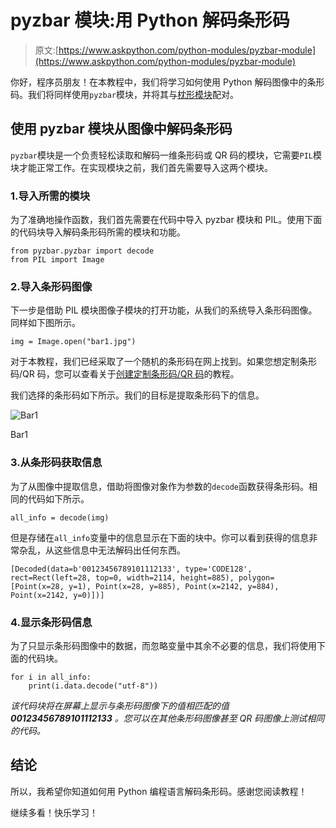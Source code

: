 # pyzbar 模块:用 Python 解码条形码

> 原文:[https://www.askpython.com/python-modules/pyzbar-module](https://www.askpython.com/python-modules/pyzbar-module)

你好，程序员朋友！在本教程中，我们将学习如何使用 Python 解码图像中的条形码。我们将同样使用`pyzbar`模块，并将其与[枕形模块](https://www.askpython.com/python-modules/pillow-module)配对。

## 使用 pyzbar 模块从图像中解码条形码

`pyzbar`模块是一个负责轻松读取和解码一维条形码或 QR 码的模块，它需要`PIL`模块才能正常工作。在实现模块之前，我们首先需要导入这两个模块。

### 1.导入所需的模块

为了准确地操作函数，我们首先需要在代码中导入 pyzbar 模块和 PIL。使用下面的代码块导入解码条形码所需的模块和功能。

```
from pyzbar.pyzbar import decode
from PIL import Image

```

### 2.导入条形码图像

下一步是借助 PIL 模块图像子模块的打开功能，从我们的系统导入条形码图像。同样如下图所示。

```
img = Image.open("bar1.jpg")

```

对于本教程，我们已经采取了一个随机的条形码在网上找到。如果您想定制条形码/QR 码，您可以查看关于[创建定制条形码/QR 码](https://www.askpython.com/python-modules/qrcode-module)的教程。

我们选择的条形码如下所示。我们的目标是提取条形码下的信息。

![Bar1](../Images/7625f26e256e575f0305818016f8413f.png)

Bar1

### 3.从条形码获取信息

为了从图像中提取信息，借助将图像对象作为参数的`decode`函数获得条形码。相同的代码如下所示。

```
all_info = decode(img)

```

但是存储在`all_info`变量中的信息显示在下面的块中。你可以看到获得的信息非常杂乱，从这些信息中无法解码出任何东西。

```
[Decoded(data=b'00123456789101112133', type='CODE128', rect=Rect(left=28, top=0, width=2114, height=885), polygon=[Point(x=28, y=1), Point(x=28, y=885), Point(x=2142, y=884), Point(x=2142, y=0)])]

```

### 4.显示条形码信息

为了只显示条形码图像中的数据，而忽略变量中其余不必要的信息，我们将使用下面的代码块。

```
for i in all_info:
    print(i.data.decode("utf-8"))

```

*该代码块将在屏幕上显示与条形码图像下的值相匹配的值 **00123456789101112133** 。您可以在其他条形码图像甚至 QR 码图像上测试相同的代码。*

## 结论

所以，我希望你知道如何用 Python 编程语言解码条形码。感谢您阅读教程！

继续多看！快乐学习！